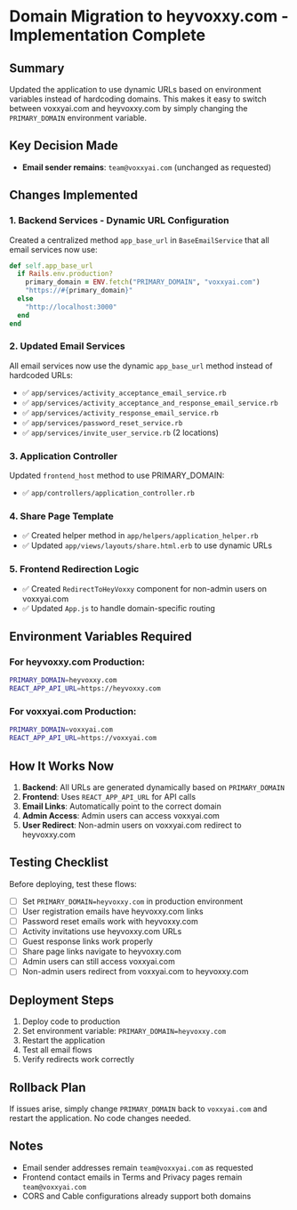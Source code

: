 # Domain Migration to heyvoxxy.com - Implementation Complete

## Summary
Updated the application to use dynamic URLs based on environment variables instead of hardcoding domains. This makes it easy to switch between voxxyai.com and heyvoxxy.com by simply changing the `PRIMARY_DOMAIN` environment variable.

## Key Decision Made
- **Email sender remains**: `team@voxxyai.com` (unchanged as requested)

## Changes Implemented

### 1. Backend Services - Dynamic URL Configuration
Created a centralized method `app_base_url` in `BaseEmailService` that all email services now use:

```ruby
def self.app_base_url
  if Rails.env.production?
    primary_domain = ENV.fetch("PRIMARY_DOMAIN", "voxxyai.com")
    "https://#{primary_domain}"
  else
    "http://localhost:3000"
  end
end
```

### 2. Updated Email Services
All email services now use the dynamic `app_base_url` method instead of hardcoded URLs:
- ✅ `app/services/activity_acceptance_email_service.rb`
- ✅ `app/services/activity_acceptance_and_response_email_service.rb`
- ✅ `app/services/activity_response_email_service.rb`
- ✅ `app/services/password_reset_service.rb`
- ✅ `app/services/invite_user_service.rb` (2 locations)

### 3. Application Controller
Updated `frontend_host` method to use PRIMARY_DOMAIN:
- ✅ `app/controllers/application_controller.rb`

### 4. Share Page Template
- ✅ Created helper method in `app/helpers/application_helper.rb`
- ✅ Updated `app/views/layouts/share.html.erb` to use dynamic URLs

### 5. Frontend Redirection Logic
- ✅ Created `RedirectToHeyVoxxy` component for non-admin users on voxxyai.com
- ✅ Updated `App.js` to handle domain-specific routing

## Environment Variables Required

### For heyvoxxy.com Production:
```bash
PRIMARY_DOMAIN=heyvoxxy.com
REACT_APP_API_URL=https://heyvoxxy.com
```

### For voxxyai.com Production:
```bash
PRIMARY_DOMAIN=voxxyai.com
REACT_APP_API_URL=https://voxxyai.com
```

## How It Works Now

1. **Backend**: All URLs are generated dynamically based on `PRIMARY_DOMAIN`
2. **Frontend**: Uses `REACT_APP_API_URL` for API calls
3. **Email Links**: Automatically point to the correct domain
4. **Admin Access**: Admin users can access voxxyai.com
5. **User Redirect**: Non-admin users on voxxyai.com redirect to heyvoxxy.com

## Testing Checklist

Before deploying, test these flows:

- [ ] Set `PRIMARY_DOMAIN=heyvoxxy.com` in production environment
- [ ] User registration emails have heyvoxxy.com links
- [ ] Password reset emails work with heyvoxxy.com
- [ ] Activity invitations use heyvoxxy.com URLs
- [ ] Guest response links work properly
- [ ] Share page links navigate to heyvoxxy.com
- [ ] Admin users can still access voxxyai.com
- [ ] Non-admin users redirect from voxxyai.com to heyvoxxy.com

## Deployment Steps

1. Deploy code to production
2. Set environment variable: `PRIMARY_DOMAIN=heyvoxxy.com`
3. Restart the application
4. Test all email flows
5. Verify redirects work correctly

## Rollback Plan

If issues arise, simply change `PRIMARY_DOMAIN` back to `voxxyai.com` and restart the application. No code changes needed.

## Notes
- Email sender addresses remain `team@voxxyai.com` as requested
- Frontend contact emails in Terms and Privacy pages remain `team@voxxyai.com`
- CORS and Cable configurations already support both domains